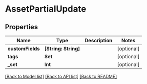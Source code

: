 # AssetPartialUpdate

## Properties

Name | Type | Description | Notes
------------ | ------------- | ------------- | -------------
**customFields** | **[String: String]** |  | [optional] 
**tags** | **Set<Int>** |  | [optional] 
**_set** | **Int** |  | [optional] 

[[Back to Model list]](../README.md#documentation-for-models) [[Back to API list]](../README.md#documentation-for-api-endpoints) [[Back to README]](../README.md)


